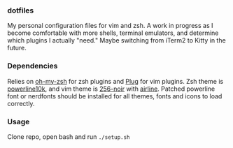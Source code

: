 ### dotfiles
My personal configuration files for vim and zsh. A work in progress as I become comfortable with more shells, terminal emulators, and determine which plugins I actually "need." Maybe switching from iTerm2 to Kitty in the future. 

### Dependencies
Relies on [oh-my-zsh](https://github.com/ohmyzsh/ohmyzsh) for zsh plugins and [Plug](https://github.com/junegunn/vim-plug) for vim plugins.  Zsh theme is [powerline10k](https://github.com/romkatv/powerlevel10k), and vim theme is [256-noir](https://github.com/andreasvc/vim-256noir) with [airline](https://github.com/vim-airline/vim-airline). Patched powerline font or nerdfonts should be installed for all themes, fonts and icons to load correctly.

### Usage
Clone repo, open bash and run `./setup.sh`

